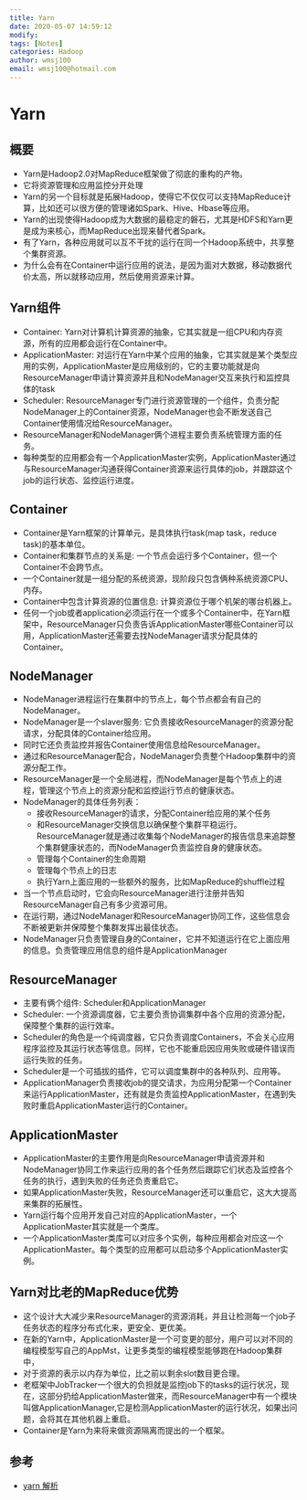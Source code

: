 ```yaml
---
title: Yarn
date: 2020-05-07 14:59:12
modify: 
tags: [Notes]
categories: Hadoop
author: wmsj100
email: wmsj100@hotmail.com
---
```


# Yarn

## 概要

- Yarn是Hadoop2.0对MapReduce框架做了彻底的重构的产物。
- 它将资源管理和应用监控分开处理
- Yarn的另一个目标就是拓展Hadoop，使得它不仅仅可以支持MapReduce计算，比如还可以很方便的管理诸如Spark、Hive、Hbase等应用。
- Yarn的出现使得Hadoop成为大数据的最稳定的磐石，尤其是HDFS和Yarn更是成为来核心，而MapReduce出现来替代者Spark。
- 有了Yarn，各种应用就可以互不干扰的运行在同一个Hadoop系统中，共享整个集群资源。
- 为什么会有在Container中运行应用的说法，是因为面对大数据，移动数据代价太高，所以就移动应用，然后使用资源来计算。

## Yarn组件

- Container: Yarn对计算机计算资源的抽象，它其实就是一组CPU和内存资源，所有的应用都会运行在Container中。
- ApplicationMaster: 对运行在Yarn中某个应用的抽象，它其实就是某个类型应用的实例，ApplicationMaster是应用级别的，它的主要功能就是向ResourceManager申请计算资源并且和NodeManager交互来执行和监控具体的task
- Scheduler: ResourceManager专门进行资源管理的一个组件，负责分配NodeManager上的Container资源，NodeManager也会不断发送自己Container使用情况给ResourceManager。
- ResourceManager和NodeManager俩个进程主要负责系统管理方面的任务。
- 每种类型的应用都会有一个ApplicationMaster实例，ApplicationMaster通过与ResourceManager沟通获得Container资源来运行具体的job，并跟踪这个job的运行状态、监控运行进度。

## Container

- Container是Yarn框架的计算单元，是具体执行task(map task，reduce task)的基本单位。
- Container和集群节点的关系是: 一个节点会运行多个Container，但一个Container不会跨节点。
- 一个Container就是一组分配的系统资源，现阶段只包含俩种系统资源CPU、内存。
- Container中包含计算资源的位置信息: 计算资源位于哪个机架的哪台机器上。
- 任何一个job或者application必须运行在一个或多个Container中，在Yarn框架中，ResourceManager只负责告诉ApplicationMaster哪些Container可以用，ApplicationMaster还需要去找NodeManager请求分配具体的Container。

## NodeManager

- NodeManager进程运行在集群中的节点上，每个节点都会有自己的NodeManager。
- NodeManager是一个slaver服务: 它负责接收ResourceManager的资源分配请求，分配具体的Container给应用。
- 同时它还负责监控并报告Container使用信息给ResourceManager。
- 通过和ResourceManager配合，NodeManager负责整个Hadoop集群中的资源分配工作。
- ResourceManager是一个全局进程，而NodeManager是每个节点上的进程，管理这个节点上的资源分配和监控运行节点的健康状态。
- NodeManager的具体任务列表：
	- 接收ResourceManager的请求，分配Container给应用的某个任务
	- 和ResourceManager交换信息以确保整个集群平稳运行。ResourceManager就是通过收集每个NodeManager的报告信息来追踪整个集群健康状态的，而NodeManager负责监控自身的健康状态。
	- 管理每个Container的生命周期
	- 管理每个节点上的日志
	- 执行Yarn上面应用的一些额外的服务，比如MapReduce的shuffle过程
- 当一个节点启动时，它会向ResourceManager进行注册并告知ResourceManager自己有多少资源可用。
- 在运行期，通过NodeManager和ResourceManager协同工作，这些信息会不断被更新并保障整个集群发挥出最佳状态。
- NodeManager只负责管理自身的Container，它并不知道运行在它上面应用的信息。负责管理应用信息的组件是ApplicationManager

## ResourceManager

- 主要有俩个组件: Scheduler和ApplicationManager
- Scheduler: 一个资源调度器，它主要负责协调集群中各个应用的资源分配，保障整个集群的运行效率。
- Scheduler的角色是一个纯调度器，它只负责调度Containers，不会关心应用程序监控及其运行状态等信息。同样，它也不能重启因应用失败或硬件错误而运行失败的任务。
- Scheduler是一个可插拔的插件，它可以调度集群中的各种队列、应用等。
- ApplicationManager负责接收job的提交请求，为应用分配第一个Container来运行ApplicationMaster，还有就是负责监控ApplicationMaster，在遇到失败时重启ApplicationMaster运行的Container。

## ApplicationMaster

- ApplicationMaster的主要作用是向ResourceManager申请资源并和NodeManager协同工作来运行应用的各个任务然后跟踪它们状态及监控各个任务的执行，遇到失败的任务还负责重启它。
- 如果ApplicationMaster失败，ResourceManager还可以重启它，这大大提高来集群的拓展性。
- Yarn运行每个应用开发自己对应的ApplicationMaster，一个ApplicationMaster其实就是一个类库。
- 一个ApplicationMaster类库可以对应多个实例，每种应用都会对应这一个ApplicationMaster。每个类型的应用都可以启动多个ApplicationMaster实例。

## Yarn对比老的MapReduce优势

- 这个设计大大减少来ResourceManager的资源消耗，并且让检测每一个job子任务状态的程序分布式化来，更安全、更优美。
- 在新的Yarn中，ApplicationMaster是一个可变更的部分，用户可以对不同的编程模型写自己的AppMst，让更多类型的编程模型能够跑在Hadoop集群中，
- 对于资源的表示以内存为单位，比之前以剩余slot数目更合理。
- 老框架中JobTracker一个很大的负担就是监控job下的tasks的运行状况，现在，这部分扔给ApplicationMaster做来，而ResourceManager中有一个模块叫做ApplicationManager,它是检测ApplicationMaster的运行状况，如果出问题，会将其在其他机器上重启。
- Container是Yarn为来将来做资源隔离而提出的一个框架。

## 参考

- [yarn 解析](https://blog.csdn.net/suifeng3051/article/details/49486927)
